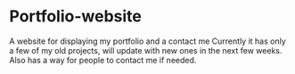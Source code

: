 # Portfolio-website
A website for displaying my portfolio and a contact me
Currently it has only a few of my old projects, will update with new ones in the next few weeks.
Also has a way for people to contact me if needed.
